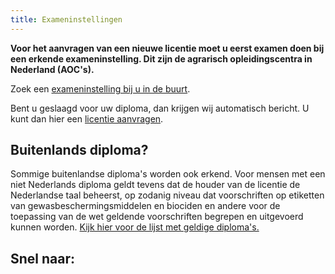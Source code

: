 ```yaml
---
title: Exameninstellingen
---
```

**Voor het aanvragen van een nieuwe licentie moet u eerst examen doen bij een erkende exameninstelling. Dit zijn de agrarisch opleidingscentra in Nederland (AOC's).**

Zoek een [exameninstelling bij u in de buurt](http://erkenningencontentsite.netlify.com/wat-wij-doen/exameninstellingen/welke-exameninstellingen-zijn-er). 

Bent u geslaagd voor uw diploma, dan krijgen wij automatisch bericht. U kunt dan hier een [licentie aanvragen](/licenties/licentie-aanvragen).

## Buitenlands diploma?

Sommige buitenlandse diploma's worden ook erkend. Voor mensen met een niet Nederlands diploma geldt tevens dat de houder van de licentie de Nederlandse taal beheerst, op zodanig niveau dat voorschriften op etiketten van gewasbeschermingsmiddelen en biociden en andere voor de toepassing van de wet geldende voorschriften begrepen en uitgevoerd kunnen worden. [Kijk hier voor de lijst met geldige diploma's.](https://erkenningen.nl/Default.aspx?tabid=150)

## Snel naar:

<link-container>
<link-button link='{"name": "licentie aanvragen","url": "/licenties/licentie-aanvragen"}'></link-button>
<link-button link='{"name": "Zoek exameninstelling","url": "/wat-wij-doen/exameninstellingen/welke-exameninstellingen-zijn-er"}'></link-button>
</link-container>
